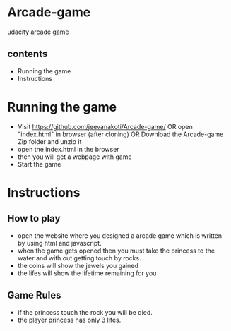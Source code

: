 # Arcade-game
udacity arcade game

## contents
* Running the game
* Instructions

# Running the game
* Visit https://github.com/jeevanakoti/Arcade-game/ OR open "index.html" in browser (after cloning) OR Download the Arcade-game Zip folder and unzip it 
* open the index.html in the browser 
* then you will get a webpage with game
* Start the game

# Instructions

## How to play
* open the website where you designed a arcade game which is written by using html and javascript.
* when the game gets opened then you must take the princess to the water and with out getting touch by rocks.
* the coins will show the jewels you gained
* the lifes will show the lifetime remaining for you

## Game Rules
* if the princess touch the rock you will be died.
* the player princess has only 3 lifes. 
